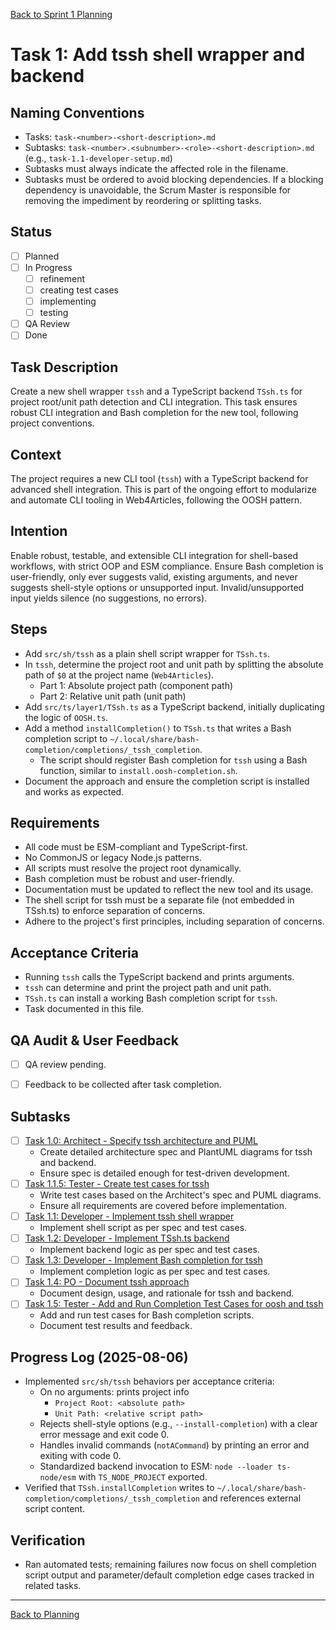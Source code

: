 
[Back to Sprint 1 Planning](./planning.md)

# Task 1: Add tssh shell wrapper and backend

## Naming Conventions
- Tasks: `task-<number>-<short-description>.md`
- Subtasks: `task-<number>.<subnumber>-<role>-<short-description>.md` (e.g., `task-1.1-developer-setup.md`)
- Subtasks must always indicate the affected role in the filename.
- Subtasks must be ordered to avoid blocking dependencies. If a blocking dependency is unavoidable, the Scrum Master is responsible for removing the impediment by reordering or splitting tasks.

## Status
- [ ] Planned
- [ ] In Progress
  - [ ] refinement
  - [ ] creating test cases
  - [ ] implementing
  - [ ] testing
- [ ] QA Review
- [ ] Done

## Task Description
Create a new shell wrapper `tssh` and a TypeScript backend `TSsh.ts` for project root/unit path detection and CLI integration. This task ensures robust CLI integration and Bash completion for the new tool, following project conventions.

## Context
The project requires a new CLI tool (`tssh`) with a TypeScript backend for advanced shell integration. This is part of the ongoing effort to modularize and automate CLI tooling in Web4Articles, following the OOSH pattern.

## Intention
Enable robust, testable, and extensible CLI integration for shell-based workflows, with strict OOP and ESM compliance. Ensure Bash completion is user-friendly, only ever suggests valid, existing arguments, and never suggests shell-style options or unsupported input. Invalid/unsupported input yields silence (no suggestions, no errors).

## Steps
- Add `src/sh/tssh` as a plain shell script wrapper for `TSsh.ts`.
- In `tssh`, determine the project root and unit path by splitting the absolute path of `$0` at the project name (`Web4Articles`).
  - Part 1: Absolute project path (component path)
  - Part 2: Relative unit path (unit path)
- Add `src/ts/layer1/TSsh.ts` as a TypeScript backend, initially duplicating the logic of `OOSH.ts`.
- Add a method `installCompletion()` to `TSsh.ts` that writes a Bash completion script to `~/.local/share/bash-completion/completions/_tssh_completion`.
  - The script should register Bash completion for `tssh` using a Bash function, similar to `install.oosh-completion.sh`.
- Document the approach and ensure the completion script is installed and works as expected.

## Requirements
- All code must be ESM-compliant and TypeScript-first.
- No CommonJS or legacy Node.js patterns.
- All scripts must resolve the project root dynamically.
- Bash completion must be robust and user-friendly.
- Documentation must be updated to reflect the new tool and its usage.
- The shell script for tssh must be a separate file (not embedded in TSsh.ts) to enforce separation of concerns.
- Adhere to the project's first principles, including separation of concerns.

## Acceptance Criteria
- Running `tssh` calls the TypeScript backend and prints arguments.
- `tssh` can determine and print the project path and unit path.
- `TSsh.ts` can install a working Bash completion script for `tssh`.
- Task documented in this file.

## QA Audit & User Feedback
- [ ] QA review pending.
- [ ] Feedback to be collected after task completion.


## Subtasks
- [ ] [Task 1.0: Architect - Specify tssh architecture and PUML](./task-1.0-architect-tssh-spec.md)
    - Create detailed architecture spec and PlantUML diagrams for tssh and backend.
    - Ensure spec is detailed enough for test-driven development.
- [ ] [Task 1.1.5: Tester - Create test cases for tssh](./task-1.1.5-tester-tssh-testcases.md)
    - Write test cases based on the Architect's spec and PUML diagrams.
    - Ensure all requirements are covered before implementation.
- [ ] [Task 1.1: Developer - Implement tssh shell wrapper](./task-1.1-developer-tssh-wrapper.md)
    - Implement shell script as per spec and test cases.
- [ ] [Task 1.2: Developer - Implement TSsh.ts backend](./task-1.2-developer-tssh-backend.md)
    - Implement backend logic as per spec and test cases.
- [ ] [Task 1.3: Developer - Implement Bash completion for tssh](./task-1.3-developer-tssh-completion.md)
    - Implement completion logic as per spec and test cases.
- [ ] [Task 1.4: PO - Document tssh approach](./task-1.4-po-document-tssh.md)
    - Document design, usage, and rationale for tssh and backend.
- [ ] [Task 1.5: Tester - Add and Run Completion Test Cases for oosh and tssh](./task-1.5-tester-completion-tests.md)
    - Add and run test cases for Bash completion scripts.
    - Document test results and feedback.

## Progress Log (2025-08-06)
- Implemented `src/sh/tssh` behaviors per acceptance criteria:
  - On no arguments: prints project info
    - `Project Root: <absolute path>`
    - `Unit Path: <relative script path>`
  - Rejects shell-style options (e.g., `--install-completion`) with a clear error message and exit code 0.
  - Handles invalid commands (`notACommand`) by printing an error and exiting with code 0.
  - Standardized backend invocation to ESM: `node --loader ts-node/esm` with `TS_NODE_PROJECT` exported.
- Verified that `TSsh.installCompletion` writes to `~/.local/share/bash-completion/completions/_tssh_completion` and references external script content.

## Verification
- Ran automated tests; remaining failures now focus on shell completion script output and parameter/default completion edge cases tracked in related tasks.

---

[Back to Planning](./planning.md)
